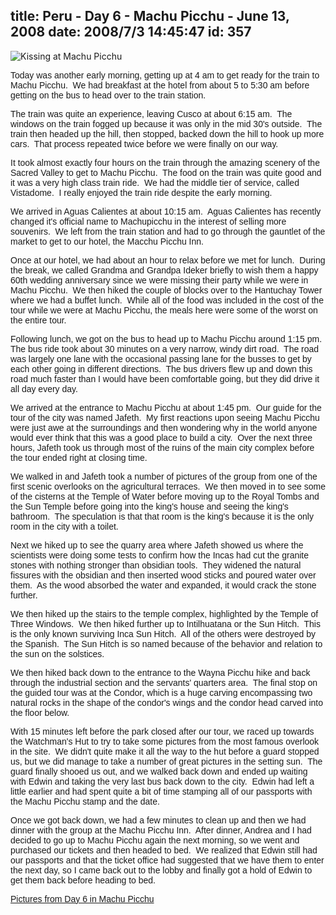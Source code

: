 title: Peru - Day 6 - Machu Picchu - June 13, 2008
date: 2008/7/3 14:45:47
id: 357
---
![Kissing at Machu Picchu](/journal_images/IMG_1356-journal.jpg)

<font face="Arial">Today was another early morning, getting up at 4 am to get ready for the train to Machu Picchu.  We had breakfast at the hotel from about 5 to 5:30 am before getting on the bus to head over to the train station.</font>

<font face="Arial">The train was quite an experience, leaving Cusco at about 6:15 am.  The windows on the train fogged up because it was only in the mid 30's outside.  The train then headed up the hill, then stopped, backed down the hill to hook up more cars.  That process repeated twice before we were finally on our way.</font>

<font face="Arial">It took almost exactly four hours on the train through the amazing scenery of the Sacred Valley to get to Machu Picchu.  The food on the train was quite good and it was a very high class train ride.  We had the middle tier of service, called Vistadome.  I really enjoyed the train ride despite the early morning.</font>

<font face="Arial">We arrived in Aguas Calientes at about 10:15 am.  Aguas Calientes has recently changed it's official name to Machupicchu in the interest of selling more souvenirs.  We left from the train station and had to go through the gauntlet of the market to get to our hotel, the Macchu Picchu Inn. </font>

<font face="Arial">Once at our hotel, we had about an hour to relax before we met for lunch.  During the break, we called Grandma and Grandpa Ideker briefly to wish them a happy 60th wedding anniversary since we were missing their party while we were in Machu Picchu.  We then hiked the couple of blocks over to the Hantuchay Tower where we had a buffet lunch.  While all of the food was included in the cost of the tour while we were at Machu Picchu, the meals here were some of the worst on the entire tour.</font>

<font face="Arial">Following lunch, we got on the bus to head up to Machu Picchu around 1:15 pm.  The bus ride took about 30 minutes on a very narrow, windy dirt road.  The road was largely one lane with the occasional passing lane for the busses to get by each other going in different directions.  The bus drivers flew up and down this road much faster than I would have been comfortable going, but they did drive it all day every day.</font>

<font face="Arial">We arrived at the entrance to Machu Picchu at about 1:45 pm.  Our guide for the tour of the city was named Jafeth.  My first reactions upon seeing Machu Picchu were just awe at the surroundings and then wondering why in the world anyone would ever think that this was a good place to build a city.  Over the next three hours, Jafeth took us through most of the ruins of the main city complex before the tour ended right at closing time.</font>

<font face="Arial">We walked in and Jafeth took a number of pictures of the group from one of the first scenic overlooks on the agricultural terraces.  We then moved in to see some of the cisterns at the Temple of Water before moving up to the Royal Tombs and the Sun Temple before going into the king's house and seeing the king's bathroom.  The speculation is that that room is the king's because it is the only room in the city with a toilet.</font>

<font face="Arial">Next we hiked up to see the quarry area where Jafeth showed us where the scientists were doing some tests to confirm how the Incas had cut the granite stones with nothing stronger than obsidian tools.  They widened the natural fissures with the obsidian and then inserted wood sticks and poured water over them.  As the wood absorbed the water and expanded, it would crack the stone further.</font>

<font face="Arial">We then hiked up the stairs to the temple complex, highlighted by the Temple of Three Windows.  We then hiked further up to Intilhuatana or the Sun Hitch.  This is the only known surviving Inca Sun Hitch.  All of the others were destroyed by the Spanish.  The Sun Hitch is so named because of the behavior and relation to the sun on the solstices.</font>

<font face="Arial">We then hiked back down to the entrance to the Wayna Picchu hike and back through the industrial section and the servants' quarters area.  The final stop on the guided tour was at the Condor, which is a huge carving encompassing two natural rocks in the shape of the condor's wings and the condor head carved into the floor below.</font>

<font face="Arial">With 15 minutes left before the park closed after our tour, we raced up towards the Watchman's Hut to try to take some pictures from the most famous overlook in the site.  We didn't quite make it all the way to the hut before a guard stopped us, but we did manage to take a number of great pictures in the setting sun.  The guard finally shooed us out, and we walked back down and ended up waiting with Edwin and taking the very last bus back down to the city.  Edwin had left a little earlier and had spent quite a bit of time stamping all of our passports with the Machu Picchu stamp and the date.</font>

<font face="Arial">Once we got back down, we had a few minutes to clean up and then we had dinner with the group at the Machu Picchu Inn.  After dinner, Andrea and I had decided to go up to Machu Picchu again the next morning, so we went and purchased our tickets and then headed to bed.  We realized that Edwin still had our passports and that the ticket office had suggested that we have them to enter the next day, so I came back out to the lobby and finally got a hold of Edwin to get them back before heading to bed.</font>

<font face="Arial">[Pictures from Day 6 in Machu Picchu](PhotoAlbum.aspx?ID=PERU20080613)</font>